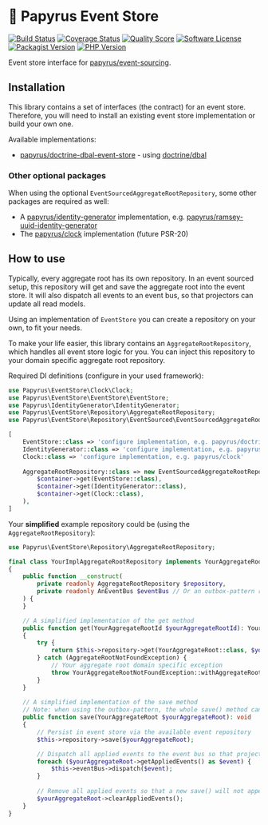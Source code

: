 # 📜 Papyrus Event Store
[![Build Status](https://scrutinizer-ci.com/g/papyrusphp/event-store/badges/build.png?b=main)](https://github.com/papyrusphp/event-store/actions)
[![Coverage Status](https://img.shields.io/scrutinizer/coverage/g/papyrusphp/event-store.svg?style=flat)](https://scrutinizer-ci.com/g/papyrusphp/event-store/code-structure)
[![Quality Score](https://img.shields.io/scrutinizer/g/papyrusphp/event-store.svg?style=flat)](https://scrutinizer-ci.com/g/papyrusphp/event-store)
[![Software License](https://img.shields.io/badge/license-MIT-brightgreen.svg?style=flat)](LICENSE)
[![Packagist Version](https://img.shields.io/packagist/v/papyrus/event-store.svg?style=flat&include_prereleases)](https://packagist.org/packages/papyrus/event-store)
[![PHP Version](https://img.shields.io/badge/php-%5E8.1-8892BF.svg?style=flat)](http://www.php.net)

Event store interface for [papyrus/event-sourcing](https://github.com/papyrusphp/event-sourcing).

## Installation
This library contains a set of interfaces (the contract) for an event store.
Therefore, you will need to install an existing event store implementation or build your own one.

Available implementations:
- [papyrus/doctrine-dbal-event-store](https://github.com/papyrusphp/doctrine-dbal-event-store) - using [doctrine/dbal](https://github.com/doctrine/dbal)

### Other optional packages
When using the optional `EventSourcedAggregateRootRepository`, some other packages are required as well:
- A [papyrus/identity-generator](https://github.com/papyrusphp/identity-generator) implementation, e.g. [papyrus/ramsey-uuid-identity-generator](https://github.com/papyrusphp/ramsey-uuid-identity-generator)
- The [papyrus/clock](https://github.com/papyrusphp/clock) implementation (future PSR-20)

## How to use
Typically, every aggregate root has its own repository. In an event sourced setup,
this repository will get and save the aggregate root into the event store. It will also dispatch
all events to an event bus, so that projectors can update all read models.

Using an implementation of `EventStore` you can create a repository on your own,
to fit your needs.

To make your life easier, this library contains an `AggregateRootRepository`,
which handles all event store logic for you. You can inject this repository to your domain specific
aggregate root repository.

Required DI definitions (configure in your used framework):
```php
use Papyrus\EventStore\Clock\Clock;
use Papyrus\EventStore\EventStore\EventStore;
use Papyrus\IdentityGenerator\IdentityGenerator;
use Papyrus\EventStore\Repository\AggregateRootRepository;
use Papyrus\EventStore\Repository\EventSourced\EventSourcedAggregateRootRepository;

[
    EventStore::class => 'configure implementation, e.g. papyrus/doctrine-dbal-event-store',
    IdentityGenerator::class => 'configure implementation, e.g. papyrus/ramsey-uuid-identity-generator',
    Clock::class => 'configure implementation, e.g. papyrus/clock'
    
    AggregateRootRepository::class => new EventSourcedAggregateRootRepository(
        $container->get(EventStore::class),
        $container->get(IdentityGenerator::class),
        $container->get(Clock::class),
    ),
]
```

Your **simplified** example repository could be (using the `AggregateRootRepository`):
```php
use Papyrus\EventStore\Repository\AggregateRootRepository;

final class YourImplAggregateRootRepository implements YourAggregateRootRepository
{
    public function __construct(
        private readonly AggregateRootRepository $repository,
        private readonly AnEventBus $eventBus // Or an outbox-pattern repository
    ) {
    }

    // A simplified implementation of the get method
    public function get(YourAggregateRootId $yourAggregateRootId): YourAggregateRoot
    {    
        try {
            return $this->repository->get(YourAggregateRoot::class, $yourAggregateRootId);
        } catch (AggregateRootNotFoundException) {
            // Your aggregate root domain specific exception
            throw YourAggregateRootNotFoundException::withAggregateRootId($yourAggregateRootId);        
        }
    }
    
    // A simplified implementation of the save method
    // Note: when using the outbox-pattern, the whole save() method can be made atomic (e.g. SQL transactions)
    public function save(YourAggregateRoot $yourAggregateRoot): void
    {
        // Persist in event store via the available event repository 
        $this->repository->save($yourAggregateRoot);

        // Dispatch all applied events to the event bus so that projectors can update read models
        foreach ($yourAggregateRoot->getAppliedEvents() as $event) {
            $this->eventBus->dispatch($event);
        }
        
        // Remove all applied events so that a new save() will not append again
        $yourAggregateRoot->clearAppliedEvents();
    }
}
```
